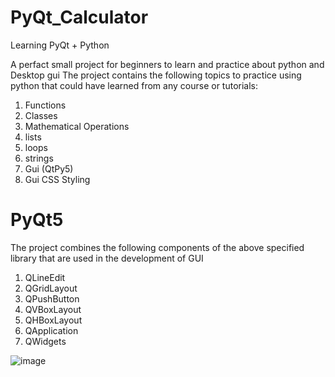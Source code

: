 # PyQt_Calculator
Learning PyQt + Python

A perfact small project for beginners to learn and practice about python and Desktop gui
The project contains the following topics to practice using python that could have learned from any course or tutorials:

1) Functions
2) Classes
3) Mathematical Operations
4) lists
5) loops
6) strings
7) Gui (QtPy5)
8) Gui CSS Styling

# PyQt5
The project combines the following components of the above specified library that are used in the development of GUI
1) QLineEdit
2) QGridLayout
3) QPushButton
4) QVBoxLayout
5) QHBoxLayout
6) QApplication
7) QWidgets


![image](https://github.com/user-attachments/assets/48affb0f-3391-452c-8d49-9d8003540ba8)

